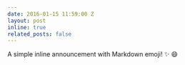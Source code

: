 ```yaml
---
date: 2016-01-15 11:59:00 Z
layout: post
inline: true
related_posts: false
---
```


A simple inline announcement with Markdown emoji! :sparkles: :smile:

